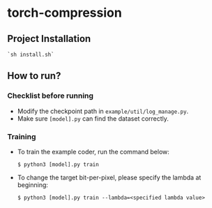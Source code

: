 # torch-compression

## Project Installation
    `sh install.sh`

## How to run?
### Checklist before running
* Modify the checkpoint path in `example/util/log_manage.py`.
* Make sure `[model].py` can find the dataset correctly.

### Training
* To train the example coder, run the command below:
  ```
  $ python3 [model].py train
  ```

* To change the target bit-per-pixel, please specify the lambda at beginning:
  ```
  $ python3 [model].py train --lambda=<specified lambda value>